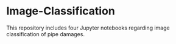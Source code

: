 # Image-Classification

This repository includes four Jupyter notebooks regarding image classification of pipe damages. 

